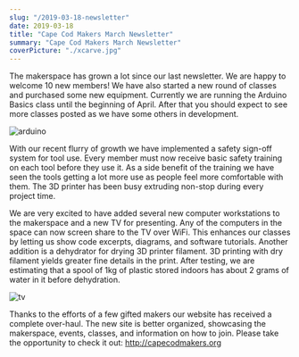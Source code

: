 ```yaml
---
slug: "/2019-03-18-newsletter"
date: 2019-03-18
title: "Cape Cod Makers March Newsletter"
summary: "Cape Cod Makers March Newsletter"
coverPicture: "./xcarve.jpg"
---
```

The makerspace has grown a lot since our last newsletter. We are happy to welcome 10 new members! We have also started a new round of classes and purchased some new equipment. Currently we are running the Arduino Basics class until the beginning of April. After that you should expect to see more classes posted as we have some others in development.

![arduino](./arduino_class.jpg)

With our recent flurry of growth we have implemented a safety sign-off system for tool use. Every member must now receive basic safety training on each tool before they use it. As a side benefit of the training we have seen the tools getting a lot more use as people feel more comfortable with them. The 3D printer has been busy extruding non-stop during every project time.

We are very excited to have added several new computer workstations to the makerspace and a new TV for presenting. Any of the computers in the space can now screen share to the TV over WiFi. This enhances our classes by letting us show code excerpts, diagrams, and software tutorials. Another addition is a dehydrator for drying 3D printer filament. 3D printing with dry filament yields greater fine details in the print. After testing, we are estimating that a spool of 1kg of plastic stored indoors has about 2 grams of water in it before dehydration.

![tv](./tv.jpg)

Thanks to the efforts of a few gifted makers our website has received a complete over-haul. The new site is better organized, showcasing the makerspace, events, classes, and information on how to join. Please take the opportunity to check it out: http://capecodmakers.org